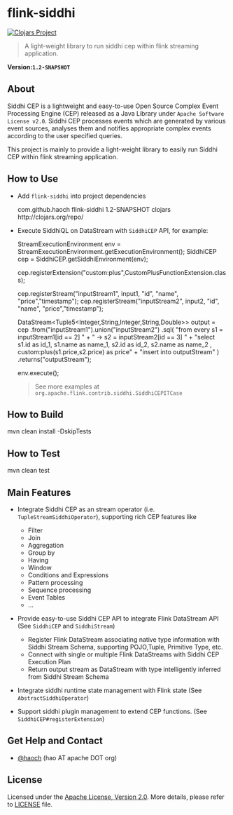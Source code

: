 
flink-siddhi
============

[![Clojars Project](https://img.shields.io/clojars/v/com.github.haoch/flink-siddhi_2.10.svg)](https://clojars.org/com.github.haoch/flink-siddhi_2.10)


> A light-weight library to run siddhi cep within flink streaming application.

__Version:`1.2-SNAPSHOT`__

## About

Siddhi CEP is a lightweight and easy-to-use Open Source Complex Event Processing Engine (CEP) released as a Java Library under `Apache Software License v2.0`. 
Siddhi CEP processes events which are generated by various event sources, analyses them and notifies appropriate complex events according to the user specified queries. 

This project is mainly to provide a light-weight library to easily run Siddhi CEP within flink streaming application.
    
## How to Use

* Add `flink-siddhi` into project dependencies
   
	<dependencies>
		<dependency>
	        <groupId>com.github.haoch</groupId>
	        <artifactId>flink-siddhi</artifactId>
	        <version>1.2-SNAPSHOT</version>
	    </dependency>
	</dependencies>
    
    <repositories>
	    <repository>
	        <id>clojars</id>
	        <url>http://clojars.org/repo/</url>
	    </repository>
    </repositories>
 
* Execute SiddhiQL on DataStream with `SiddhiCEP` API, for example:

     StreamExecutionEnvironment env = StreamExecutionEnvironment.getExecutionEnvironment();
     SiddhiCEP cep = SiddhiCEP.getSiddhiEnvironment(env);
    
     cep.registerExtension("custom:plus",CustomPlusFunctionExtension.class);
    
     cep.registerStream("inputStream1", input1, "id", "name", "price","timestamp");
     cep.registerStream("inputStream2", input2, "id", "name", "price","timestamp");
    
     DataStream<Tuple5<Integer,String,Integer,String,Double>> output = cep
     	.from("inputStream1").union("inputStream2")
     	.sql(
    		"from every s1 = inputStream1[id == 2] "
    		 + " -> s2 = inputStream2[id == 3] "
    		 + "select s1.id as id_1, s1.name as name_1, s2.id as id_2, s2.name as name_2 , custom:plus(s1.price,s2.price) as price"
    		 + "insert into outputStream"
    	)
    	.returns("outputStream");
    
     env.execute();
     
  > See more examples at `org.apache.flink.contrib.siddhi.SiddhiCEPITCase`
  
## How to Build

   mvn clean install -DskipTests
   
## How to Test

   mvn clean test

## Main Features

* Integrate Siddhi CEP as an stream operator (i.e. `TupleStreamSiddhiOperator`), supporting rich CEP features like
  * Filter
  * Join
  * Aggregation
  * Group by
  * Having
  * Window
  * Conditions and Expressions
  * Pattern processing
  * Sequence processing
  * Event Tables
  * ...
  
* Provide easy-to-use Siddhi CEP API to integrate Flink DataStream API (See `SiddhiCEP` and `SiddhiStream`)
  * Register Flink DataStream associating native type information with Siddhi Stream Schema, supporting POJO,Tuple, Primitive Type, etc.
  * Connect with single or multiple Flink DataStreams with Siddhi CEP Execution Plan
  * Return output stream as DataStream with type intelligently inferred from Siddhi Stream Schema
  
* Integrate siddhi runtime state management with Flink state (See `AbstractSiddhiOperator`)

* Support siddhi plugin management to extend CEP functions. (See `SiddhiCEP#registerExtension`)
     
## Get Help and Contact

* [@haoch](http://github.com/haoch) (hao AT apache DOT org)

## License

Licensed under the [Apache License, Version 2.0](http://www.apache.org/licenses/LICENSE-2.0). More details, please refer to [LICENSE](LICENSE) file.